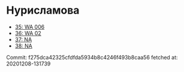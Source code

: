 # Нурисламова
- [35: WA 006](35.md)
- [36: WA 02](36.md)
- [37: NA](37.md)
- [38: NA](38.md)

Commit: f275dca42325cfdfda5934b8c4246f493b8caa56
 fetched at: 20201208-131739
